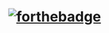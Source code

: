 # [![forthebadge](https://forthebadge.com/images/badges/built-with-love.svg)](https://forthebadge.com)